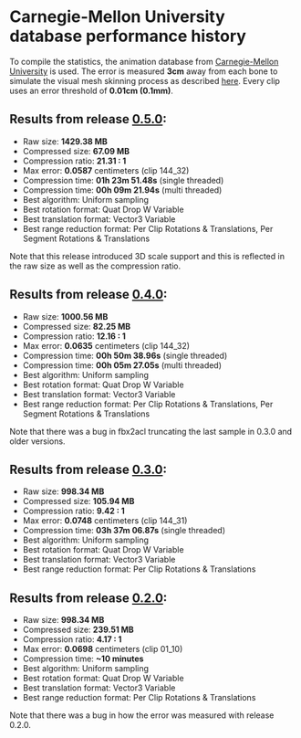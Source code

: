 # Carnegie-Mellon University database performance history

To compile the statistics, the animation database from [Carnegie-Mellon University](http://mocap.cs.cmu.edu/) is used.
The error is measured **3cm** away from each bone to simulate the visual mesh skinning process as described [here](error_metrics.md).
Every clip uses an error threshold of **0.01cm (0.1mm)**.

## Results from release [0.5.0](https://github.com/nfrechette/acl/releases/tag/v0.5.0):

*  Raw size: **1429.38 MB**
*  Compressed size: **67.09 MB**
*  Compression ratio: **21.31 : 1**
*  Max error: **0.0587** centimeters (clip 144_32)
*  Compression time: **01h 23m 51.48s** (single threaded)
*  Compression time: **00h 09m 21.94s** (multi threaded)
*  Best algorithm: Uniform sampling
*  Best rotation format: Quat Drop W Variable
*  Best translation format: Vector3 Variable
*  Best range reduction format: Per Clip Rotations & Translations, Per Segment Rotations & Translations

Note that this release introduced 3D scale support and this is reflected in the raw size as well as the compression ratio.

## Results from release [0.4.0](https://github.com/nfrechette/acl/releases/tag/v0.4.0):

*  Raw size: **1000.56 MB**
*  Compressed size: **82.25 MB**
*  Compression ratio: **12.16 : 1**
*  Max error: **0.0635** centimeters (clip 144_32)
*  Compression time: **00h 50m 38.96s** (single threaded)
*  Compression time: **00h 05m 27.05s** (multi threaded)
*  Best algorithm: Uniform sampling
*  Best rotation format: Quat Drop W Variable
*  Best translation format: Vector3 Variable
*  Best range reduction format: Per Clip Rotations & Translations, Per Segment Rotations & Translations

Note that there was a bug in fbx2acl truncating the last sample in 0.3.0 and older versions.

## Results from release [0.3.0](https://github.com/nfrechette/acl/releases/tag/v0.3.0):

*  Raw size: **998.34 MB**
*  Compressed size: **105.94 MB**
*  Compression ratio: **9.42 : 1**
*  Max error: **0.0748** centimeters (clip 144_31)
*  Compression time: **03h 37m 06.87s** (single threaded)
*  Best algorithm: Uniform sampling
*  Best rotation format: Quat Drop W Variable
*  Best translation format: Vector3 Variable
*  Best range reduction format: Per Clip Rotations & Translations

## Results from release [0.2.0](https://github.com/nfrechette/acl/releases/tag/v0.2.0):

*  Raw size: **998.34 MB**
*  Compressed size: **239.51 MB**
*  Compression ratio: **4.17 : 1**
*  Max error: **0.0698** centimeters (clip 01_10)
*  Compression time: **~10 minutes**
*  Best algorithm: Uniform sampling
*  Best rotation format: Quat Drop W Variable
*  Best translation format: Vector3 Variable
*  Best range reduction format: Per Clip Rotations & Translations

Note that there was a bug in how the error was measured with release 0.2.0.
